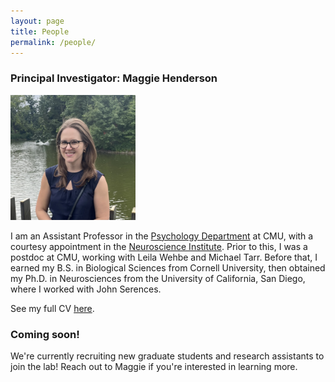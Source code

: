 ```yaml
---
layout: page
title: People
permalink: /people/
---
```


### Principal Investigator: Maggie Henderson

<div style="text-align:left">
	<img src="images/maggie_henderson.jpeg" alt="Picture of Maggie" width="200"/>
</div>

I am an Assistant Professor in the [Psychology Department](https://www.cmu.edu/dietrich/psychology/directory/core-training-faculty/henderson-margaret.html) at CMU, with a courtesy appointment in the [Neuroscience Institute](https://www.cmu.edu/ni/). Prior to this, I was a postdoc at CMU, working with Leila Wehbe and Michael Tarr. Before that, I earned my B.S. in Biological Sciences from Cornell University, then obtained my Ph.D. in Neurosciences from the University of California, San Diego, where I worked with John Serences.

See my full CV [here](files/CV_MH_2024.pdf).

### Coming soon!

We're currently recruiting new graduate students and research assistants to join the lab! Reach out to Maggie if you're interested in learning more.
